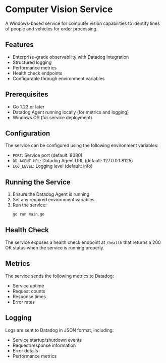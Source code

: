 # Computer Vision Service

A Windows-based service for computer vision capabilities to identify lines of people and vehicles for order processing.

## Features

- Enterprise-grade observability with Datadog integration
- Structured logging
- Performance metrics
- Health check endpoints
- Configurable through environment variables

## Prerequisites

- Go 1.23 or later
- Datadog Agent running locally (for metrics and logging)
- Windows OS (for service deployment)

## Configuration

The service can be configured using the following environment variables:

- `PORT`: Service port (default: 8080)
- `DD_AGENT_URL`: Datadog Agent URL (default: 127.0.0.1:8125)
- `LOG_LEVEL`: Logging level (default: info)

## Running the Service

1. Ensure the Datadog Agent is running
2. Set any required environment variables
3. Run the service:
   ```bash
   go run main.go
   ```

## Health Check

The service exposes a health check endpoint at `/health` that returns a 200 OK status when the service is running properly.

## Metrics

The service sends the following metrics to Datadog:
- Service uptime
- Request counts
- Response times
- Error rates

## Logging

Logs are sent to Datadog in JSON format, including:
- Service startup/shutdown events
- Request/response information
- Error details
- Performance metrics 